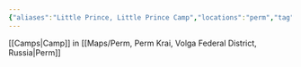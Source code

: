 ```yaml
---
{"aliases":"Little Prince, Little Prince Camp","locations":"perm","tag":"camp, camp-location","date":null,"dg-home":false,"dg-publish":true,"dg-pass-frontmatter":true,"permalink":"/camp-little-prince/","dgHomeLink":true,"dgPassFrontmatter":true}
---
```


[[Camps|Camp]] in [[Maps/Perm, Perm Krai, Volga Federal District, Russia|Perm]]
